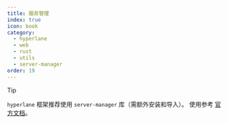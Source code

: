 ```yaml
---
title: 服务管理
index: true
icon: book
category:
  - hyperlane
  - web
  - rust
  - utils
  - server-manager
order: 19
---
```


<Share colorful />

> [!tip]
>
> `hyperlane` 框架推荐使用 `server-manager` 库（需额外安装和导入）。
> 使用参考 [官方文档](../../server-manager/README.md)。

<Bottom />

